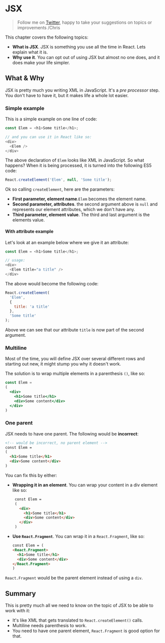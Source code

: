 # JSX

> Follow me on [Twitter](https://twitter.com/chris_noring), happy to take your suggestions on topics or improvements /Chris

This chapter covers the following topics:

- **What is JSX**. JSX is something you use all the time in React. Lets explain what it is.
- **Why use it**. You can opt out of using JSX but almost no one does, and it does make your life simpler.

## What & Why

JSX is pretty much you writing XML in JavaScript. It's a _pre processor_ step. You don't have to have it, but it makes life a whole lot easier.

### Simple example

This is a simple example on one line of code:

```js
const Elem = <h1>Some title</h1>;

// and you can use it in React like so:
<div>
  <Elem />
</div>
```

The above declaration of `Elem` looks like XML in JavaScript. So what happens? When it is being processed, it is turned into the following ES5 code:

```js
React.createElement('Elem', null, 'Some title');
```

Ok so calling `createElement`, here are the parameters:

- **First parameter, element name**.`Elem` becomes the element name.
- **Second parameter, attributes**. the second argument above is `null` and represents our element attributes, which we don't have any.
- **Third parameter, element value**. The third and last argument is the elements value.

#### With attribute example

Let's look at an example below where we give it an attribute:

```js
const Elem = <h1>Some title</h1>;

// usage:
<div>
  <Elem title="a title" />
</div>
```

The above would become the following code:

```js
React.createElement(
  'Elem', 
  { 
    title: 'a title' 
  }, 
  'Some title'
);
```

Above we can see that our attribute `title` is now part of the second argument.

### Multiline

Most of the time, you will define JSX over several different rows and starting out new, it might stump you why it doesn't work.

The solution is to wrap multiple elements in a parenthesis `()`, like so:

```jsx
const Elem =
(
  <div>
    <h1>Some title</h1>
    <div>Some content</div>
  </div>
)
```

### One parent

JSX needs to have one parent. The following would be **incorrect**:

```html
<!-- would be incorrect, no parent element -->
const Elem =
(
  <h1>Some title</h1>
  <div>Some content</div>
)
```

You can fix this by either:

- **Wrapping it in an element**. You can wrap your content in a div element like so:

   ```html
    const Elem =
    (
      <div>
        <h1>Some title</h1>
        <div>Some content</div>
      </div>
    )
    ```

- **Use `React.Fragment`**. You can wrap it in a `React.Fragment`, like so:

    ```html
    const Elem = (
    <React.Fragment>
      <h1>Some title</h1>
      <div>Some content</div>
    </React.Fragment>
    )
    ```

`React.Fragment` would be the parent element instead of using a `div`.

## Summary

This is pretty much all we need to know on the topic of JSX to be able to work with it:

- It's like XML that gets translated to `React.createElement()` calls.
- Multiline needs parenthesis to work.
- You need to have one parent element, `React.Fragment` is good option for that.
